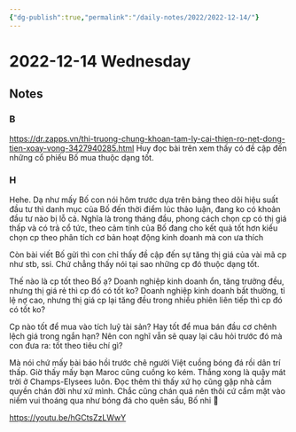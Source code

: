 ```yaml
---
{"dg-publish":true,"permalink":"/daily-notes/2022/2022-12-14/"}
---
```


# 2022-12-14 Wednesday

## Notes

### B

https://dr.zapps.vn/thi-truong-chung-khoan-tam-ly-cai-thien-ro-net-dong-tien-xoay-vong-3427940285.html
Huy đọc bài trên xem thấy có đề cập đến những cổ phiếu Bố mua thuộc dạng tốt.

### H

Hehe. Dạ như mấy Bố con nói hôm trước dựa trên bảng theo dõi hiệu suất đầu tư thì danh mục của Bố đến thời điểm lúc thảo luận, đang ko có khoản đầu tư nào bị lỗ cả. Nghĩa là trong tháng đầu, phong cách chọn cp có thị giá thấp và có trả cổ tức, theo cảm tính của Bố đang cho kết quả tốt hơn kiểu chọn cp theo phân tích cơ bản hoạt động kinh doanh mà con ưa thích

Còn bài viết Bố gửi thì con chỉ thấy đề cập đến sự tăng thị giá của vài mã cp như stb, ssi. Chứ chẳng thấy nói tại sao những cp đó thuộc dạng tốt.

Thế nào là cp tốt theo Bố ạ? Doanh nghiệp kinh doanh ổn, tăng trưởng đều, nhưng thị giá rẻ thì cp đó có tốt ko? Doanh nghiệp kinh doanh bất thường, tỉ lệ nợ cao, nhưng thị giá cp lại tăng đều trong nhiều phiên liên tiếp thì cp đó có tốt ko?

Cp nào tốt để mua vào tích luỹ tài sản? Hay tốt để mua bán đầu cơ chênh lệch giá trong ngắn hạn? Nên con nghĩ vẫn sẽ quay lại câu hỏi trước đó mà con đưa ra: tốt theo tiêu chí gì?

Mà nói chứ mấy bài báo hồi trước chê người Việt cuồng bóng đá rồi dân trí thấp. Giờ thấy mấy bạn Maroc cũng cuồng ko kém. Thắng xong là quậy mát trời ở Champs-Elysees luôn. Đọc thêm thì thấy xứ họ cũng gặp nhà cầm quyền chán đời như xứ mình. Chắc cũng chán quá nên thôi cứ cắm mặt vào niềm vui thoáng qua như bóng đá cho quên sầu, Bố nhỉ 🤣

https://youtu.be/hGCtsZzLWwY